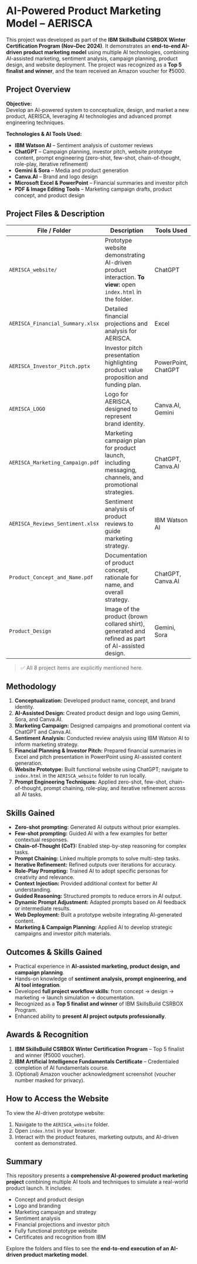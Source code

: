 # AI-Powered Product Marketing Model – AERISCA

This project was developed as part of the **IBM SkillsBuild CSRBOX Winter Certification Program (Nov–Dec 2024)**. It demonstrates an **end-to-end AI-driven product marketing model** using multiple AI technologies, combining AI-assisted marketing, sentiment analysis, campaign planning, product design, and website deployment. The project was recognized as a **Top 5 finalist and winner**, and the team received an Amazon voucher for ₹5000.  



## Project Overview

**Objective:**  
Develop an AI-powered system to conceptualize, design, and market a new product, AERISCA, leveraging AI technologies and advanced prompt engineering techniques.

**Technologies & AI Tools Used:**  
- **IBM Watson AI** – Sentiment analysis of customer reviews  
- **ChatGPT** – Campaign planning, investor pitch, website prototype content, prompt engineering (zero-shot, few-shot, chain-of-thought, role-play, iterative refinement)  
- **Gemini & Sora** – Media and product generation  
- **Canva.AI** – Brand and logo design  
- **Microsoft Excel & PowerPoint** – Financial summaries and investor pitch  
- **PDF & Image Editing Tools** – Marketing campaign drafts, product concept, and product design  



## Project Files & Description

| File / Folder | Description | Tools Used |
|---------------|-------------|------------|
| `AERISCA_website/` | Prototype website demonstrating AI-driven product interaction. **To view:** open `index.html` in the folder. | ChatGPT |
| `AERISCA_Financial_Summary.xlsx` | Detailed financial projections and analysis for AERISCA. | Excel |
| `AERISCA_Investor_Pitch.pptx` | Investor pitch presentation highlighting product value proposition and funding plan. | PowerPoint, ChatGPT |
| `AERISCA_LOGO` | Logo for AERISCA, designed to represent brand identity. | Canva.AI, Gemini |
| `AERISCA_Marketing_Campaign.pdf` | Marketing campaign plan for product launch, including messaging, channels, and promotional strategies. | ChatGPT, Canva.AI |
| `AERISCA_Reviews_Sentiment.xlsx` | Sentiment analysis of product reviews to guide marketing strategy. | IBM Watson AI |
| `Product_Concept_and_Name.pdf` | Documentation of product concept, rationale for name, and overall strategy. | ChatGPT, Canva.AI |
| `Product_Design` | Image of the product (brown collared shirt), generated and refined as part of AI-assisted design. | Gemini, Sora |

> ✅ All 8 project items are explicitly mentioned here.



## Methodology

1. **Conceptualization:** Developed product name, concept, and brand identity.  
2. **AI-Assisted Design:** Created product design and logo using Gemini, Sora, and Canva.AI.  
3. **Marketing Campaign:** Designed campaigns and promotional content via ChatGPT and Canva.AI.  
4. **Sentiment Analysis:** Conducted review analysis using IBM Watson AI to inform marketing strategy.  
5. **Financial Planning & Investor Pitch:** Prepared financial summaries in Excel and pitch presentation in PowerPoint using AI-assisted content generation.  
6. **Website Prototype:** Built functional website using ChatGPT; navigate to `index.html` in the `AERISCA_website` folder to run locally.  
7. **Prompt Engineering Techniques:** Applied zero-shot, few-shot, chain-of-thought, prompt chaining, role-play, and iterative refinement across all AI tasks.  

## Skills Gained

- **Zero-shot prompting:** Generated AI outputs without prior examples.  
- **Few-shot prompting:** Guided AI with a few examples for better contextual responses.  
- **Chain-of-Thought (CoT):** Enabled step-by-step reasoning for complex tasks.  
- **Prompt Chaining:** Linked multiple prompts to solve multi-step tasks.  
- **Iterative Refinement:** Refined outputs over iterations for accuracy.  
- **Role-Play Prompting:** Trained AI to adopt specific personas for creativity and relevance.  
- **Context Injection:** Provided additional context for better AI understanding.  
- **Guided Reasoning:** Structured prompts to reduce errors in AI output.    
- **Dynamic Prompt Adjustment:** Adapted prompts based on AI feedback or intermediate results.    
- **Web Deployment:** Built a prototype website integrating AI-generated content.  
- **Marketing & Campaign Planning:** Applied AI to develop strategic campaigns and investor pitch materials.  


## Outcomes & Skills Gained

- Practical experience in **AI-assisted marketing, product design, and campaign planning**.  
- Hands-on knowledge of **sentiment analysis, prompt engineering, and AI tool integration**.  
- Developed **full project workflow skills**: from concept → design → marketing → launch simulation → documentation.  
- Recognized as a **Top 5 finalist and winner** of IBM SkillsBuild CSRBOX Program.  
- Enhanced ability to **present AI project outputs professionally**.  



## Awards & Recognition

1. **IBM SkillsBuild CSRBOX Winter Certification Program** – Top 5 finalist and winner (₹5000 voucher).  
2. **IBM Artificial Intelligence Fundamentals Certificate** – Credentialed completion of AI fundamentals course.  
3. (Optional) Amazon voucher acknowledgment screenshot (voucher number masked for privacy).  



## How to Access the Website

To view the AI-driven prototype website:  
1. Navigate to the `AERISCA_website` folder.  
2. Open `index.html` in your browser.  
3. Interact with the product features, marketing outputs, and AI-driven content as demonstrated.  



## Summary

This repository presents a **comprehensive AI-powered product marketing project** combining multiple AI tools and techniques to simulate a real-world product launch. It includes:  

- Concept and product design  
- Logo and branding  
- Marketing campaign and strategy  
- Sentiment analysis  
- Financial projections and investor pitch  
- Fully functional prototype website  
- Certificates and recognition from IBM  

Explore the folders and files to see the **end-to-end execution of an AI-driven product marketing model**.

